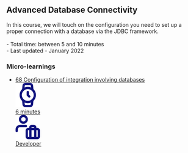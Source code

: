 <div class="ez-academy">
	<div class="ez-academy__body">
		<main class="master">
	<h2 class="title">Advanced Database Connectivity</h2>
    <p>
        In this course, we will touch on the configuration you need to set up a proper connection with a database via the JDBC framework.
        </br></br>
        - Total time: between 5 and 10 minutes
        </br>
        - Last updated - January 2022
    </p>
    <h3 class="title">Micro-learnings</h3>
    <ul class="strip-container">       
		<li class="strip">
            <a href="../../docs/microlearning/advanced-database-connectivity-configuration" class="strip__link">
            <label for="" class="strip__label">
                <span>68</span>
                Configuration of integration involving databases
            </label>
            <div class="strip__attribute">
                <img class="strip__attribute-icon strip__attribute-icon--duration" src="../../img/microlearning/academy_index/icon-duration32.svg"/>
                <div class="strip__attribute-label">6 minutes</div>
            </div>
            <div class="strip__attribute">
                <img class="strip__attribute-icon strip__attribute-icon--roles" src="../../img/microlearning/academy_index/icon-roles32.svg"/>
                <div class="strip__attribute-label">Developer</div>
            </div>
			</a>
        </li>
    </main>
    </div>
</div>